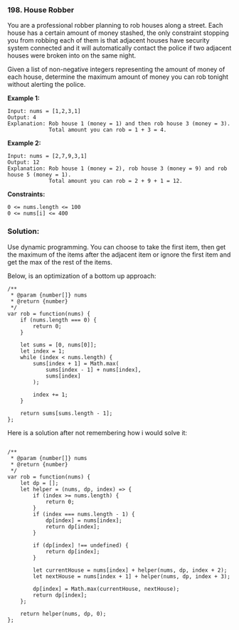 ### 198. House Robber

You are a professional robber planning to rob houses along a street. Each house has a certain amount of money stashed, the only constraint stopping you from robbing each of them is that adjacent houses have security system connected and it will automatically contact the police if two adjacent houses were broken into on the same night.

Given a list of non-negative integers representing the amount of money of each house, determine the maximum amount of money you can rob tonight without alerting the police.

 

**Example 1:**
```
Input: nums = [1,2,3,1]
Output: 4
Explanation: Rob house 1 (money = 1) and then rob house 3 (money = 3).
             Total amount you can rob = 1 + 3 = 4.
```

**Example 2:**
```
Input: nums = [2,7,9,3,1]
Output: 12
Explanation: Rob house 1 (money = 2), rob house 3 (money = 9) and rob house 5 (money = 1).
             Total amount you can rob = 2 + 9 + 1 = 12.
```

**Constraints:**
```
0 <= nums.length <= 100
0 <= nums[i] <= 400
```

### Solution:

Use dynamic programming. You can choose to take the first item, then get the maximum of the items after the adjacent item or ignore the first item and get the max
of the rest of the items.

Below, is an optimization of a bottom up approach:

```
/**
 * @param {number[]} nums
 * @return {number}
 */
var rob = function(nums) {
    if (nums.length === 0) {
        return 0;
    }
    
    let sums = [0, nums[0]];
    let index = 1;
    while (index < nums.length) {
        sums[index + 1] = Math.max(
            sums[index - 1] + nums[index],
            sums[index]
        );
        
        index += 1;
    }
    
    return sums[sums.length - 1];
};
```

Here is a solution after not remembering how i would solve it:
```

/**
 * @param {number[]} nums
 * @return {number}
 */
var rob = function(nums) {
    let dp = [];
    let helper = (nums, dp, index) => {
        if (index >= nums.length) {
            return 0;
        }
        if (index === nums.length - 1) {
            dp[index] = nums[index];
            return dp[index];
        }
        
        if (dp[index] !== undefined) {
            return dp[index];
        }
        
        let currentHouse = nums[index] + helper(nums, dp, index + 2);
        let nextHouse = nums[index + 1] + helper(nums, dp, index + 3);
        
        dp[index] = Math.max(currentHouse, nextHouse);
        return dp[index];
    };
    
    return helper(nums, dp, 0);
};
```
